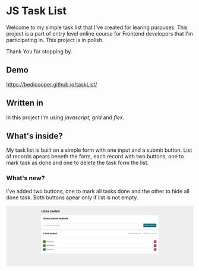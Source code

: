 # JS Task List
Welcome to my simple task list that I've created for learing purpuses.
This project is a part of entry level online course for Frontend developers that I'm participating in.
This project is in polish.

Thank You for stopping by.
## Demo

https://bedicooper.github.io/taskList/

## Written in 

In this project I'm using *javascript*, *grid* and *flex*.
## What's inside?
My task list is built on a simple form with one input and a submit button.
List of records apears beneth the form, each record with two buttons, one to mark task as done and one to delete the task form the list.

### What's new?
I've added two buttons, one to mark all tasks done and the other to hide all done task. Both buttons apear only if list is not empty. 

![screenshot of the website showing task list with three items below an input form. Second item on the list is marked as done, its text stroke through](https://raw.githubusercontent.com/bedicooper/taskList/main/img/websiteScreenshot.JPG)

